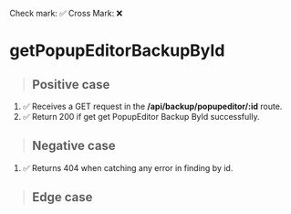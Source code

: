 Check mark: ✅
Cross Mark: ❌

# getPopupEditorBackupById

> ## Positive case
1. ✅ Receives a GET request in the **/api/backup/popupeditor/:id** route.
2. ✅ Return 200 if get get PopupEditor Backup ById successfully.

> ## Negative case
1. ✅ Returns 404 when catching any error in finding by id.

> ## Edge case
